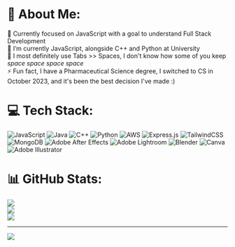 # 💫 About Me:
🔭 Currently focused on JavaScript with a goal to understand Full Stack Development<br>🌱 I’m currently JavaScript, alongside C++ and Python at University<br>💬 I most definitely use Tabs >> Spaces, I don't know how some of you keep *space space space space*<br>⚡ Fun fact, I have a Pharmaceutical Science degree, I switched to CS in October 2023, and it's been the best decision I've made :)


# 💻 Tech Stack:
![JavaScript](https://img.shields.io/badge/javascript-%23323330.svg?style=for-the-badge&logo=javascript&logoColor=%23F7DF1E) ![Java](https://img.shields.io/badge/java-%23ED8B00.svg?style=for-the-badge&logo=openjdk&logoColor=white) ![C++](https://img.shields.io/badge/c++-%2300599C.svg?style=for-the-badge&logo=c%2B%2B&logoColor=white) ![Python](https://img.shields.io/badge/python-3670A0?style=for-the-badge&logo=python&logoColor=ffdd54) ![AWS](https://img.shields.io/badge/AWS-%23FF9900.svg?style=for-the-badge&logo=amazon-aws&logoColor=white) ![Express.js](https://img.shields.io/badge/express.js-%23404d59.svg?style=for-the-badge&logo=express&logoColor=%2361DAFB) ![TailwindCSS](https://img.shields.io/badge/tailwindcss-%2338B2AC.svg?style=for-the-badge&logo=tailwind-css&logoColor=white) ![MongoDB](https://img.shields.io/badge/MongoDB-%234ea94b.svg?style=for-the-badge&logo=mongodb&logoColor=white) ![Adobe After Effects](https://img.shields.io/badge/Adobe%20After%20Effects-9999FF.svg?style=for-the-badge&logo=Adobe%20After%20Effects&logoColor=white) ![Adobe Lightroom](https://img.shields.io/badge/Adobe%20Lightroom-31A8FF.svg?style=for-the-badge&logo=Adobe%20Lightroom&logoColor=white) ![Blender](https://img.shields.io/badge/blender-%23F5792A.svg?style=for-the-badge&logo=blender&logoColor=white) ![Canva](https://img.shields.io/badge/Canva-%2300C4CC.svg?style=for-the-badge&logo=Canva&logoColor=white) ![Adobe Illustrator](https://img.shields.io/badge/adobe%20illustrator-%23FF9A00.svg?style=for-the-badge&logo=adobe%20illustrator&logoColor=white)
# 📊 GitHub Stats:
![](https://github-readme-stats.vercel.app/api?username=NillyDhane&theme=swift&hide_border=false&include_all_commits=false&count_private=false)<br/>
![](https://github-readme-streak-stats.herokuapp.com/?user=NillyDhane&theme=swift&hide_border=false)<br/>
![](https://github-readme-stats.vercel.app/api/top-langs/?username=NillyDhane&theme=swift&hide_border=false&include_all_commits=false&count_private=false&layout=compact)

---
[![](https://visitcount.itsvg.in/api?id=NillyDhane&icon=8&color=12)](https://visitcount.itsvg.in)

<!-- Proudly created with GPRM ( https://gprm.itsvg.in ) -->
